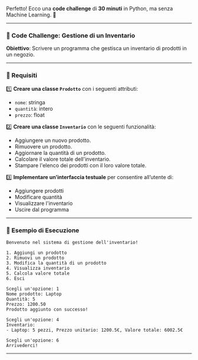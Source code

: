 Perfetto! Ecco una **code challenge** di **30 minuti** in Python, ma senza Machine Learning. 🚀  

---

### **📌 Code Challenge: Gestione di un Inventario**
**Obiettivo**: Scrivere un programma che gestisca un inventario di prodotti in un negozio.  

---

### **📌 Requisiti**
1️⃣ **Creare una classe `Prodotto`** con i seguenti attributi:
   - `nome`: stringa  
   - `quantità`: intero  
   - `prezzo`: float  

2️⃣ **Creare una classe `Inventario`** con le seguenti funzionalità:
   - Aggiungere un nuovo prodotto.  
   - Rimuovere un prodotto.  
   - Aggiornare la quantità di un prodotto.  
   - Calcolare il valore totale dell'inventario.  
   - Stampare l'elenco dei prodotti con il loro valore totale.  

3️⃣ **Implementare un’interfaccia testuale** per consentire all’utente di:
   - Aggiungere prodotti  
   - Modificare quantità  
   - Visualizzare l'inventario  
   - Uscire dal programma  

---

### **📌 Esempio di Esecuzione**
```plaintext
Benvenuto nel sistema di gestione dell'inventario!

1. Aggiungi un prodotto
2. Rimuovi un prodotto
3. Modifica la quantità di un prodotto
4. Visualizza inventario
5. Calcola valore totale
6. Esci

Scegli un'opzione: 1
Nome prodotto: Laptop
Quantità: 5
Prezzo: 1200.50
Prodotto aggiunto con successo!

Scegli un'opzione: 4
Inventario:
- Laptop: 5 pezzi, Prezzo unitario: 1200.5€, Valore totale: 6002.5€

Scegli un'opzione: 6
Arrivederci!
```

---

